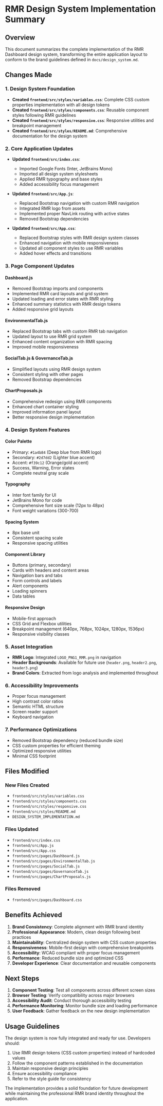 # RMR Design System Implementation Summary

## Overview
This document summarizes the complete implementation of the RMR Dashboard design system, transforming the entire application layout to conform to the brand guidelines defined in `docs/design_system.md`.

## Changes Made

### 1. Design System Foundation
- **Created `frontend/src/styles/variables.css`**: Complete CSS custom properties implementation with all design tokens
- **Created `frontend/src/styles/components.css`**: Reusable component styles following RMR guidelines
- **Created `frontend/src/styles/responsive.css`**: Responsive utilities and breakpoint management
- **Created `frontend/src/styles/README.md`**: Comprehensive documentation for the design system

### 2. Core Application Updates
- **Updated `frontend/src/index.css`**: 
  - Imported Google Fonts (Inter, JetBrains Mono)
  - Imported all design system stylesheets
  - Applied RMR typography and base styles
  - Added accessibility focus management

- **Updated `frontend/src/App.js`**:
  - Replaced Bootstrap navigation with custom RMR navigation
  - Integrated RMR logo from assets
  - Implemented proper NavLink routing with active states
  - Removed Bootstrap dependencies

- **Updated `frontend/src/App.css`**:
  - Replaced Bootstrap styles with RMR design system classes
  - Enhanced navigation with mobile responsiveness
  - Updated all component styles to use RMR variables
  - Added hover effects and transitions

### 3. Page Component Updates

#### Dashboard.js
- Removed Bootstrap imports and components
- Implemented RMR card layouts and grid system
- Updated loading and error states with RMR styling
- Enhanced summary statistics with RMR design tokens
- Added responsive grid layouts

#### EnvironmentalTab.js
- Replaced Bootstrap tabs with custom RMR tab navigation
- Updated layout to use RMR grid system
- Enhanced content organization with RMR spacing
- Improved mobile responsiveness

#### SocialTab.js & GovernanceTab.js
- Simplified layouts using RMR design system
- Consistent styling with other pages
- Removed Bootstrap dependencies

#### ChartProposals.js
- Comprehensive redesign using RMR components
- Enhanced chart container styling
- Improved information panel layout
- Better responsive design implementation

### 4. Design System Features

#### Color Palette
- Primary: `#1a4b84` (Deep blue from RMR logo)
- Secondary: `#2d7dd2` (Lighter blue accent)
- Accent: `#f39c12` (Orange/gold accent)
- Success, Warning, Error states
- Complete neutral gray scale

#### Typography
- Inter font family for UI
- JetBrains Mono for code
- Comprehensive font size scale (12px to 48px)
- Font weight variations (300-700)

#### Spacing System
- 8px base unit
- Consistent spacing scale
- Responsive spacing utilities

#### Component Library
- Buttons (primary, secondary)
- Cards with headers and content areas
- Navigation bars and tabs
- Form controls and labels
- Alert components
- Loading spinners
- Data tables

#### Responsive Design
- Mobile-first approach
- CSS Grid and Flexbox utilities
- Breakpoint management (640px, 768px, 1024px, 1280px, 1536px)
- Responsive visibility classes

### 5. Asset Integration
- **RMR Logo**: Integrated `LOGO_PNG1_RMR.png` in navigation
- **Header Backgrounds**: Available for future use (`header.png`, `header2.png`, `header3.png`)
- **Brand Colors**: Extracted from logo analysis and implemented throughout

### 6. Accessibility Improvements
- Proper focus management
- High contrast color ratios
- Semantic HTML structure
- Screen reader support
- Keyboard navigation

### 7. Performance Optimizations
- Removed Bootstrap dependency (reduced bundle size)
- CSS custom properties for efficient theming
- Optimized responsive utilities
- Minimal CSS footprint

## Files Modified

### New Files Created
- `frontend/src/styles/variables.css`
- `frontend/src/styles/components.css`
- `frontend/src/styles/responsive.css`
- `frontend/src/styles/README.md`
- `DESIGN_SYSTEM_IMPLEMENTATION.md`

### Files Updated
- `frontend/src/index.css`
- `frontend/src/App.js`
- `frontend/src/App.css`
- `frontend/src/pages/Dashboard.js`
- `frontend/src/pages/EnvironmentalTab.js`
- `frontend/src/pages/SocialTab.js`
- `frontend/src/pages/GovernanceTab.js`
- `frontend/src/pages/ChartProposals.js`

### Files Removed
- `frontend/src/pages/Dashboard.css`

## Benefits Achieved

1. **Brand Consistency**: Complete alignment with RMR brand identity
2. **Professional Appearance**: Modern, clean design following best practices
3. **Maintainability**: Centralized design system with CSS custom properties
4. **Responsiveness**: Mobile-first design with comprehensive breakpoints
5. **Accessibility**: WCAG compliant with proper focus management
6. **Performance**: Reduced bundle size and optimized CSS
7. **Developer Experience**: Clear documentation and reusable components

## Next Steps

1. **Component Testing**: Test all components across different screen sizes
2. **Browser Testing**: Verify compatibility across major browsers
3. **Accessibility Audit**: Conduct thorough accessibility testing
4. **Performance Monitoring**: Monitor bundle size and loading performance
5. **User Feedback**: Gather feedback on the new design implementation

## Usage Guidelines

The design system is now fully integrated and ready for use. Developers should:

1. Use RMR design tokens (CSS custom properties) instead of hardcoded values
2. Follow the component patterns established in the documentation
3. Maintain responsive design principles
4. Ensure accessibility compliance
5. Refer to the style guide for consistency

The implementation provides a solid foundation for future development while maintaining the professional RMR brand identity throughout the application. 